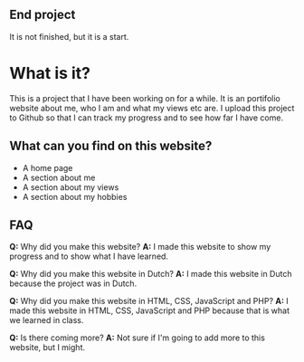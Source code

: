 ## End project

It is not finished, but it is a start.

# What is it?

This is a project that I have been working on for a while. It is an portifolio website about me, who I am and what my views etc are. I upload this project to Github so that I can track my progress and to see how far I have come.

## What can you find on this website?

- A home page
- A section about me
- A section about my views
- A section about my hobbies

## FAQ

**Q:** Why did you make this website?
**A:** I made this website to show my progress and to show what I have learned.

**Q:** Why did you make this website in Dutch?
**A:** I made this website in Dutch because the project was in Dutch.

**Q:** Why did you make this website in HTML, CSS, JavaScript and PHP?
**A:** I made this website in HTML, CSS, JavaScript and PHP because that is what we learned in class.

**Q:** Is there coming more?
**A:** Not sure if I'm going to add more to this website, but I might.
